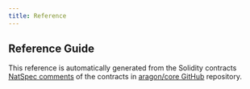 ```yaml
---
title: Reference
---
```


## Reference Guide

This reference is automatically generated from the Solidity contracts [NatSpec comments](https://docs.soliditylang.org/en/develop/natspec-format.html) of the contracts in [aragon/core GitHub](https://github.com/aragon/core) repository.
